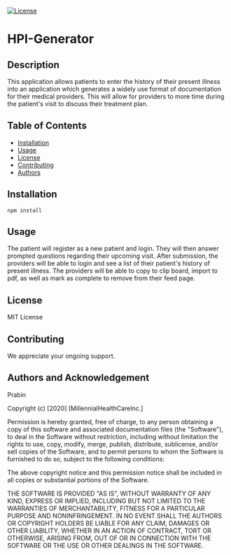   [![License](https://img.shields.io/badge/license-MIT-yellow.svg)](https://opensource.org/licenses/MIT)
# HPI-Generator
## Description
  This application allows patients to enter the history of their present illness into an application which generates a widely use format of documentation for their medical providers. This will allow for providers to more time during the patient's visit to discuss their treatment plan.

## Table of Contents
* [Installation](#installation)
* [Usage](#usage)
* [License](#license)
* [Contributing](#contributing)
* [Authors](#authors)

## Installation
```
npm install
```
## Usage
The patient will register as a new patient and login. They will then answer prompted questions regarding their upcoming visit. After submission, the providers will be able to login and see a list of their patient's history of present illness. The providers will be able to copy to clip board, import to pdf, as well as mark as complete to remove from their feed page.
## License
MIT License
## Contributing
We appreciate your ongoing support.
## Authors and Acknowledgement

Prabin

Copyright (c) [2020] [MillennialHealthCareInc.]

Permission is hereby granted, free of charge, to any person obtaining a copy
of this software and associated documentation files (the "Software"), to deal
in the Software without restriction, including without limitation the rights
to use, copy, modify, merge, publish, distribute, sublicense, and/or sell
copies of the Software, and to permit persons to whom the Software is
furnished to do so, subject to the following conditions:

The above copyright notice and this permission notice shall be included in all
copies or substantial portions of the Software.

THE SOFTWARE IS PROVIDED "AS IS", WITHOUT WARRANTY OF ANY KIND, EXPRESS OR
IMPLIED, INCLUDING BUT NOT LIMITED TO THE WARRANTIES OF MERCHANTABILITY,
FITNESS FOR A PARTICULAR PURPOSE AND NONINFRINGEMENT. IN NO EVENT SHALL THE
AUTHORS OR COPYRIGHT HOLDERS BE LIABLE FOR ANY CLAIM, DAMAGES OR OTHER
LIABILITY, WHETHER IN AN ACTION OF CONTRACT, TORT OR OTHERWISE, ARISING FROM,
OUT OF OR IN CONNECTION WITH THE SOFTWARE OR THE USE OR OTHER DEALINGS IN THE
SOFTWARE.
